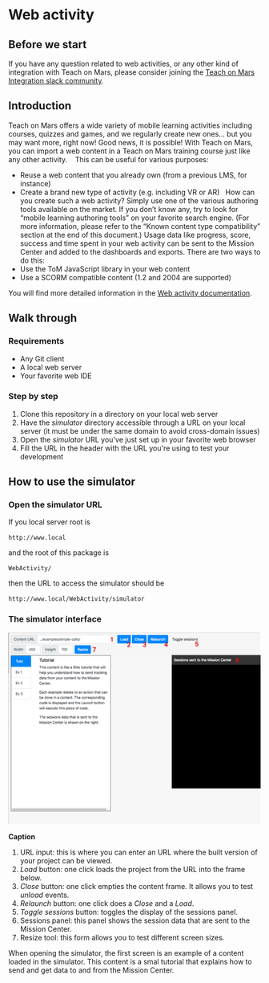 # Web activity
## Before we start
If you have any question related to web activities, or any other kind of integration with Teach on Mars, please consider joining the [Teach on Mars Integration slack community](https://join.slack.com/t/integration-on-mars/shared_invite/enQtNTc1NTQxODA3NTcwLTNiM2E3N2FhYjkzY2VjMmExYjRhOTkyNDhhZjNmNzQ5MzRiMzkwYzU5OWY3NjgxNmI3OWNlNjcyYjg1YWRjZmI).

## Introduction
Teach on Mars offers a wide variety of mobile learning activities including courses, quizzes and games, and we regularly create new ones... but you may want more, right now! Good news, it is possible! With Teach on Mars, you can import a web content in a Teach on Mars training course just like any other activity. 
 
This can be useful for various purposes:
* Reuse a web content that you already own (from a previous LMS, for instance)
* Create a brand new type of activity (e.g. including VR or AR)
 
How can you create such a web activity? Simply use one of the various authoring tools available on the market. If you don’t know any, try to look for “mobile learning authoring tools” on your favorite search engine. (For more information, please refer to the “Known content type compatibility” section at the end of this document.)
Usage data like progress, score, success and time spent in your web activity can be sent to the Mission Center and added to the dashboards and exports. There are two ways to do this:
* Use the ToM JavaScript library in your web content
* Use a SCORM compatible content (1.2 and 2004 are supported)


You will find more detailed information in the [Web activity documentation](https://github.com/TeachonMars/WebActivity/raw/master/doc/ToM%20Web%20Activity%20documentation.pdf).

## Walk through
### Requirements
* Any Git client
* A local web server
* Your favorite web IDE

### Step by step
1. Clone this repository in a directory on your local web server
2. Have the _simulator_ directory accessible through a URL on your local server (it must be under the same domain to avoid cross-domain issues)
3. Open the _simulator_ URL you've just set up in your favorite web browser
4. Fill the URL in the header with the URL you're using to test your development


## How to use the simulator ##
### Open the simulator URL

If you local server root is

    http://www.local

and the root of this package is

    WebActivity/

then the URL to access the simulator should be

    http://www.local/WebActivity/simulator

### The simulator interface

![The home web home simulator interface](https://raw.githubusercontent.com/TeachonMars/WebActivity/master/doc/simulator-1.png "The web activity simulator interface")

**Caption**
1. URL input: this is where you can enter an URL where the built version of your project can be viewed.
2. _Load_ button: one click loads the project from the URL into the frame below.
3. _Close_ button: one click empties the content frame. It allows you to test _unload_ events.
4. _Relaunch_ button: one click does a _Close_ and a _Load_.
5. _Toggle sessions_ button: toggles the display of the sessions panel.
6. Sessions panel: this panel shows the session data that are sent to the Mission Center.
7. Resize tool: this form allows you to test different screen sizes.

When opening the simulator, the first screen is an example of a content loaded in the simulator. This content is a smal tutorial that explains how to send and get data to and from the Mission Center.


